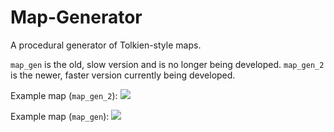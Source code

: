 # Map-Generator
A procedural generator of Tolkien-style maps. 

`map_gen` is the old, slow version and is no longer being developed. `map_gen_2` is the newer, faster version currently being developed.

Example map (`map_gen_2`):
![](https://xorg.us/jPUHsG.jpg)

Example map (`map_gen`):
![](http://xorg.us/VphMmK.jpg)
